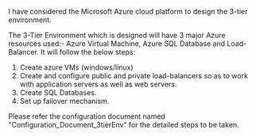
I have considered the Microsoft Azure cloud platform to design the 3-tier environment.

The 3-Tier Environment which is designed will have 3 major Azure resources used:- Azure Virtual Machine, Azure SQL Database and Load-Balancer. It will follow the below steps:

1. Create azure VMs (windows/linux)
2. Create and configure public and private load-balancers so as to work with application servers as well as web servers.
3. Create SQL Databases.
4. Set up failover mechanism.

Please refer the configuration document named "Configuration_Document_3tierEnv" for the detailed steps to be taken.
